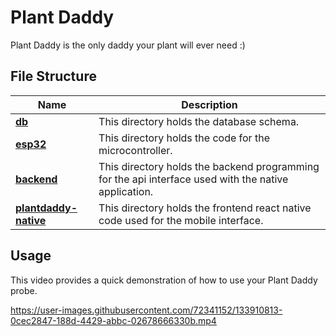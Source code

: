 # Plant Daddy
Plant Daddy is the only daddy your plant will ever need :)

## File Structure

|  Name         | Description   |  
| ------------- |-------------|
| [**db**](./db)    | This directory holds the database schema.| 
| [**esp32**](./esp32) | This directory holds the code for the microcontroller. | 
| [**backend**](./backend) | This directory holds the backend programming for the api interface used with the native application. |
| [**plantdaddy-native**](https://github.com/tkuye/plantdaddy-native)| This directory holds the frontend react native code used for the mobile interface.|


## Usage 
This video provides a quick demonstration of how to use your Plant Daddy probe.




https://user-images.githubusercontent.com/72341152/133910813-0cec2847-188d-4429-abbc-02678666330b.mp4

